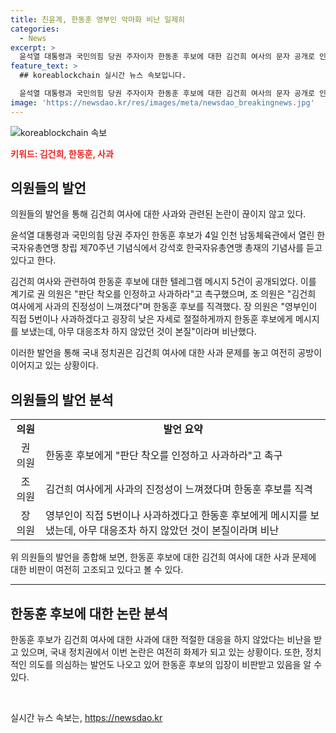 ```yaml
---
title: 친윤계, 한동훈 영부인 악마화 비난 일제히
categories:
  - News
excerpt: >
  윤석열 대통령과 국민의힘 당권 주자이자 한동훈 후보에 대한 김건희 여사의 문자 공개로 인한 파문이 계속되고 있습니다. 권성동 의원은 한동훈 후보로부터 김건희 여사에 사과를 요구하고, 조정훈 의원은 사과가 없었더라면 더 많은 지지를 얻었을 것이라 언급했습니다. 또한, 장예찬 전 국민의힘 청년최고위원은 한동훈 후보의 대통령과의 차별화를 위한 의도적인 악화로 파헤친 것이라고 주장했습니다. 논란은 여전히 확산 중입니다.
feature_text: >
  ## koreablockchain 실시간 뉴스 속보입니다.

  윤석열 대통령과 국민의힘 당권 주자이자 한동훈 후보에 대한 김건희 여사의 문자 공개로 인한 파문이 계속되고 있습니다. 권성동 의원은 한동훈 후보로부터 김건희 여사에 사과를 요구하고, 조정훈 의원은 사과가 없었더라면 더 많은 지지를 얻었을 것이라 언급했습니다. 또한, 장예찬 전 국민의힘 청년최고위원은 한동훈 후보의 대통령과의 차별화를 위한 의도적인 악화로 파헤친 것이라고 주장했습니다. 논란은 여전히 확산 중입니다.
image: 'https://newsdao.kr/res/images/meta/newsdao_breakingnews.jpg'
---
```


<p><img src="https://newsdao.kr/res/images/meta/newsdao_breakingnews.jpg" alt="koreablockchain 속보" /></p>

<p><b><span style="color: #ee2323;">키워드: 김건희, 한동훈, 사과</span></b></p>

<h2 data-ke-size="size26">의원들의 발언</h2>

<p>의원들의 발언을 통해 김건희 여사에 대한 사과와 관련된 논란이 끊이지 않고 있다.</p>

<p data-ke-size="size16">윤석열 대통령과 국민의힘 당권 주자인 한동훈 후보가 4일 인천 남동체육관에서 열린 한국자유총연맹 창립 제70주년 기념식에서 강석호 한국자유총연맹 총재의 기념사를 듣고 있다고 한다.</p>

<p data-ke-size="size16">김건희 여사와 관련하여 한동훈 후보에 대한 텔레그램 메시지 5건이 공개되었다. 이를 계기로 권 의원은 "판단 착오를 인정하고 사과하라"고 촉구했으며, 조 의원은 "김건희 여사에게 사과의 진정성이 느껴졌다"며 한동훈 후보를 직격했다. 장 의원은 "영부인이 직접 5번이나 사과하겠다고 굉장히 낮은 자세로 절절하게까지 한동훈 후보에게 메시지를 보냈는데, 아무 대응조차 하지 않았던 것이 본질"이라며 비난했다.</p>

<p data-ke-size="size16">이러한 발언을 통해 국내 정치권은 김건희 여사에 대한 사과 문제를 놓고 여전히 공방이 이어지고 있는 상황이다.</p>

<h2 data-ke-size="size26">의원들의 발언 분석</h2>

<table>
    <tr>
        <td style="text-align: center;"><b>의원</b></td>
        <td style="text-align: center;"><b>발언 요약</b></td>
    </tr>
    <tr>
        <td style="text-align: center;">권 의원</td>
        <td>한동훈 후보에게 "판단 착오를 인정하고 사과하라"고 촉구</td>
    </tr>
    <tr>
        <td style="text-align: center;">조 의원</td>
        <td>김건희 여사에게 사과의 진정성이 느껴졌다며 한동훈 후보를 직격</td>
    </tr>
    <tr>
        <td style="text-align: center;">장 의원</td>
        <td>영부인이 직접 5번이나 사과하겠다고 한동훈 후보에게 메시지를 보냈는데, 아무 대응조차 하지 않았던 것이 본질이라며 비난</td>
    </tr>
</table>

<p data-ke-size="size16">위 의원들의 발언을 종합해 보면, 한동훈 후보에 대한 김건희 여사에 대한 사과 문제에 대한 비판이 여전히 고조되고 있다고 볼 수 있다.</p>

<hr>

<h2 data-ke-size="size26">한동훈 후보에 대한 논란 분석</h2>

<p data-ke-size="size16">한동훈 후보가 김건희 여사에 대한 사과에 대한 적절한 대응을 하지 않았다는 비난을 받고 있으며, 국내 정치권에서 이번 논란은 여전히 화제가 되고 있는 상황이다. 또한, 정치적인 의도를 의심하는 발언도 나오고 있어 한동훈 후보의 입장이 비판받고 있음을 알 수 있다.</p>

<p data-ke-size="size16">&nbsp;</p>
실시간 뉴스 속보는, <a href="https://newsdao.kr" rel="dofollow">https://newsdao.kr</a>


